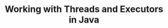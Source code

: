 ---
id: working-with-threads-and-executors
title: Working with Threads and Executors in Java
sidebar_label: Working with Threads and Executors
sidebar_position: 4
tags: [java, multithreading, concurrency, threads, executors]
description: In this tutorial, we will learn about working with threads and executors in Java. We will learn about how to create and manage threads using executors in Java.
---